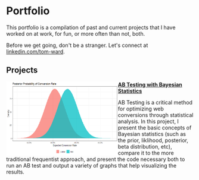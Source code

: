 # Portfolio
This portfolio is a compilation of past and current projects that I have worked on at work, for fun, or more often than not, both.

Before we get going, don't be a stranger.  Let's connect at [linkedin.com/tom-ward](https://www.linkedin.com/in/tom-ward-1b7956135/).

## Projects

<img align="left" width="300" height="200" src="https://github.com/tomward9/portfolio/blob/main/Images/Rplot01.png"> **[AB Testing with Bayesian Statistics](https://github.com/tomward9/ab_test)**

AB Testing is a critical method for optimizing web conversions through statistical analysis.  In this project, I present the basic concepts of Bayesian statistics (such as the prior, liklihood, posterior, beta distribution, etc), compare it to the more traditional frequentist approach, and present the code necessary both to run an AB test and output a variety of graphs that help visualizing the results.

#







